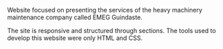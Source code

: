 Website focused on presenting the services of the heavy machinery maintenance company called EMEG Guindaste.

The site is responsive and structured through sections. The tools used to develop this website were only HTML and CSS.
